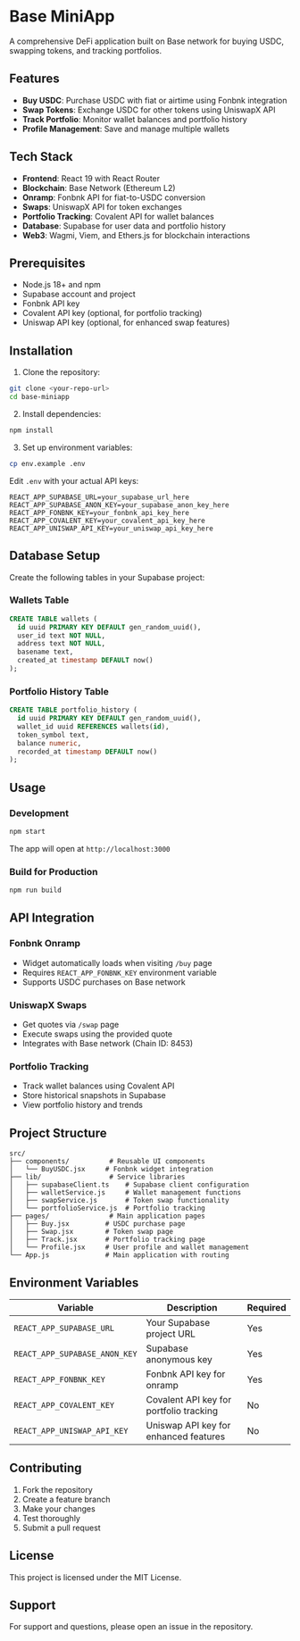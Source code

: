 # Base MiniApp

A comprehensive DeFi application built on Base network for buying USDC, swapping tokens, and tracking portfolios.

## Features

- **Buy USDC**: Purchase USDC with fiat or airtime using Fonbnk integration
- **Swap Tokens**: Exchange USDC for other tokens using UniswapX API
- **Track Portfolio**: Monitor wallet balances and portfolio history
- **Profile Management**: Save and manage multiple wallets

## Tech Stack

- **Frontend**: React 19 with React Router
- **Blockchain**: Base Network (Ethereum L2)
- **Onramp**: Fonbnk API for fiat-to-USDC conversion
- **Swaps**: UniswapX API for token exchanges
- **Portfolio Tracking**: Covalent API for wallet balances
- **Database**: Supabase for user data and portfolio history
- **Web3**: Wagmi, Viem, and Ethers.js for blockchain interactions

## Prerequisites

- Node.js 18+ and npm
- Supabase account and project
- Fonbnk API key
- Covalent API key (optional, for portfolio tracking)
- Uniswap API key (optional, for enhanced swap features)

## Installation

1. Clone the repository:
```bash
git clone <your-repo-url>
cd base-miniapp
```

2. Install dependencies:
```bash
npm install
```

3. Set up environment variables:
```bash
cp env.example .env
```

Edit `.env` with your actual API keys:
```env
REACT_APP_SUPABASE_URL=your_supabase_url_here
REACT_APP_SUPABASE_ANON_KEY=your_supabase_anon_key_here
REACT_APP_FONBNK_KEY=your_fonbnk_api_key_here
REACT_APP_COVALENT_KEY=your_covalent_api_key_here
REACT_APP_UNISWAP_API_KEY=your_uniswap_api_key_here
```

## Database Setup

Create the following tables in your Supabase project:

### Wallets Table
```sql
CREATE TABLE wallets (
  id uuid PRIMARY KEY DEFAULT gen_random_uuid(),
  user_id text NOT NULL,
  address text NOT NULL,
  basename text,
  created_at timestamp DEFAULT now()
);
```

### Portfolio History Table
```sql
CREATE TABLE portfolio_history (
  id uuid PRIMARY KEY DEFAULT gen_random_uuid(),
  wallet_id uuid REFERENCES wallets(id),
  token_symbol text,
  balance numeric,
  recorded_at timestamp DEFAULT now()
);
```

## Usage

### Development
```bash
npm start
```

The app will open at `http://localhost:3000`

### Build for Production
```bash
npm run build
```

## API Integration

### Fonbnk Onramp
- Widget automatically loads when visiting `/buy` page
- Requires `REACT_APP_FONBNK_KEY` environment variable
- Supports USDC purchases on Base network

### UniswapX Swaps
- Get quotes via `/swap` page
- Execute swaps using the provided quote
- Integrates with Base network (Chain ID: 8453)

### Portfolio Tracking
- Track wallet balances using Covalent API
- Store historical snapshots in Supabase
- View portfolio history and trends

## Project Structure

```
src/
├── components/          # Reusable UI components
│   └── BuyUSDC.jsx     # Fonbnk widget integration
├── lib/                 # Service libraries
│   ├── supabaseClient.ts    # Supabase client configuration
│   ├── walletService.js     # Wallet management functions
│   ├── swapService.js       # Token swap functionality
│   └── portfolioService.js  # Portfolio tracking
├── pages/               # Main application pages
│   ├── Buy.jsx         # USDC purchase page
│   ├── Swap.jsx        # Token swap page
│   ├── Track.jsx       # Portfolio tracking page
│   └── Profile.jsx     # User profile and wallet management
└── App.js              # Main application with routing
```

## Environment Variables

| Variable | Description | Required |
|----------|-------------|----------|
| `REACT_APP_SUPABASE_URL` | Your Supabase project URL | Yes |
| `REACT_APP_SUPABASE_ANON_KEY` | Supabase anonymous key | Yes |
| `REACT_APP_FONBNK_KEY` | Fonbnk API key for onramp | Yes |
| `REACT_APP_COVALENT_KEY` | Covalent API key for portfolio tracking | No |
| `REACT_APP_UNISWAP_API_KEY` | Uniswap API key for enhanced features | No |

## Contributing

1. Fork the repository
2. Create a feature branch
3. Make your changes
4. Test thoroughly
5. Submit a pull request

## License

This project is licensed under the MIT License.

## Support

For support and questions, please open an issue in the repository.
